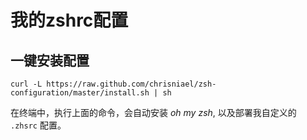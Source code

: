 # 我的zshrc配置

## 一键安装配置

```shell
curl -L https://raw.github.com/chrisniael/zsh-configuration/master/install.sh | sh
```

在终端中，执行上面的命令，会自动安装 *oh my zsh*, 以及部署我自定义的 `.zhsrc` 配置。
